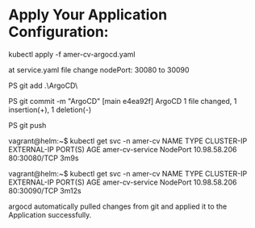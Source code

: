 # Apply Your Application Configuration:
kubectl apply -f amer-cv-argocd.yaml

at service.yaml file change nodePort: 30080 to 30090

PS git add .\ArgoCD\

PS git commit -m "ArgoCD"
[main e4ea92f] ArgoCD
 1 file changed, 1 insertion(+), 1 deletion(-)
 
PS git push
 
vagrant@helm:~$ kubectl get svc -n amer-cv
NAME              TYPE       CLUSTER-IP     EXTERNAL-IP   PORT(S)        AGE
amer-cv-service   NodePort   10.98.58.206   <none>        80:30080/TCP   3m9s

vagrant@helm:~$ kubectl get svc -n amer-cv
NAME              TYPE       CLUSTER-IP     EXTERNAL-IP   PORT(S)        AGE
amer-cv-service   NodePort   10.98.58.206   <none>        80:30090/TCP   3m12s

argocd automatically pulled changes from git and applied it to the Application successfully.
